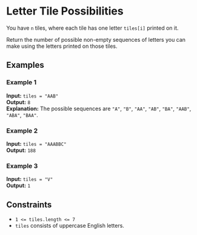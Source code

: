 # Letter Tile Possibilities

You have `n` tiles, where each tile has one letter `tiles[i]` printed on it.

Return the number of possible non-empty sequences of letters you can make using the letters printed on those tiles.

## Examples

### Example 1

**Input:** `tiles = "AAB"`  
**Output:** `8`  
**Explanation:** The possible sequences are `"A"`, `"B"`, `"AA"`, `"AB"`, `"BA"`, `"AAB"`, `"ABA"`, `"BAA"`.

### Example 2

**Input:** `tiles = "AAABBC"`  
**Output:** `188`

### Example 3

**Input:** `tiles = "V"`  
**Output:** `1`

## Constraints

- `1 <= tiles.length <= 7`
- `tiles` consists of uppercase English letters.